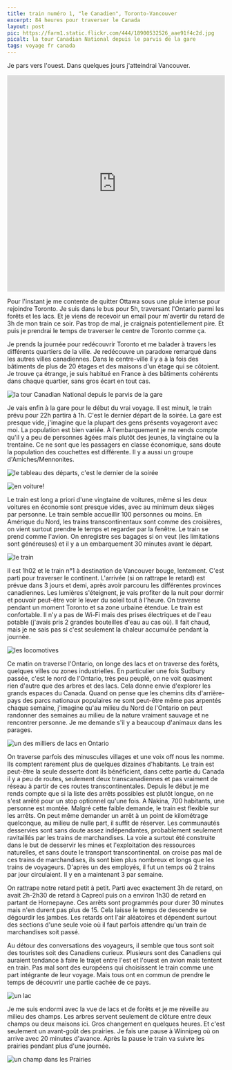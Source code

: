 ```yaml
---
title: train numéro 1, "le Canadien", Toronto-Vancouver
excerpt: 84 heures pour traverser le Canada
layout: post
pic: https://farm1.static.flickr.com/444/18900532526_aae91f4c2d.jpg
picalt: la tour Canadian National depuis le parvis de la gare
tags: voyage fr canada
---
```

Je pars vers l'ouest. Dans quelques jours j'atteindrai Vancouver.

<iframe width='100%' height='500px' frameBorder='0' src='https://a.tiles.mapbox.com/v4/vincetraveller.mn9a197m/attribution,zoompan,geocoder,share.html?access_token=pk.eyJ1IjoidmluY2V0cmF2ZWxsZXIiLCJhIjoiMkxNUmEyVSJ9.EgFX8zbKFkf-b8UJ2M5CHQ'></iframe>

Pour l'instant je me contente de quitter Ottawa sous une pluie intense pour rejoindre Toronto.
Je suis dans le bus pour 5h, traversant l'Ontario parmi les forêts et les lacs.
Et je viens de recevoir un email pour m'avertir du retard de 3h de mon train ce soir. Pas trop de mal, je craignais potentiellement pire. Et puis je prendrai le temps de traverser le centre de Toronto comme ça.

Je prends la journée pour redécouvrir Toronto et me balader à travers les différents quartiers de la ville. Je redécouvre un paradoxe remarqué dans les autres villes canadiennes. Dans le centre-ville il y a à la fois des bâtiments de plus de 20 étages et des maisons d'un étage qui se côtoient. Je trouve ça étrange, je suis habitué en France à des bâtiments cohérents dans chaque quartier, sans gros écart en tout cas.

![la tour Canadian National depuis le parvis de la gare](https://farm1.staticflickr.com/444/18900532526_fb4ec0f827_k_d.jpg)


Je vais enfin à la gare pour le début du vrai voyage. Il est minuit, le train prévu pour 22h partira à 1h. C'est le dernier départ de la soirée. La gare est presque vide, j'imagine que la plupart des gens présents voyageront avec moi.
La population est bien variée. À l'embarquement je me rends compte qu'il y a peu de personnes âgées mais plutôt des jeunes, la vingtaine ou la trentaine. Ce ne sont que les passagers en classe économique, sans doute la population des couchettes est différente. Il y a aussi un groupe d'Amiches/Mennonites.

![le tableau des départs, c'est le dernier de la soirée](https://farm1.static.flickr.com/493/18926810045_1a352656cf.jpg)

![en voiture!](https://farm1.static.flickr.com/345/18739153698_92de0aa1a3.jpg)

Le train est long a priori d'une vingtaine de voitures, même si les deux voitures en économie sont presque vides, avec au minimum deux sièges par personne. Le train semble accueillir 100 personnes ou moins.
En Amérique du Nord, les trains transcontinentaux sont comme des croisières, on vient surtout prendre le temps et regarder par la fenêtre. Le train se prend comme l'avion. On enregistre ses bagages si on veut (les limitations sont généreuses) et il y a un embarquement 30 minutes avant le départ.

![le train](https://farm4.staticflickr.com/3893/18739114620_e16044ab15_c.jpg)

Il est 1h02 et le train n°1 à destination de Vancouver bouge, lentement. C'est parti pour traverser le continent. L'arrivée (si on rattrape le retard) est prévue dans 3 jours et demi, après avoir parcouru les différentes provinces canadiennes.
Les lumières s'éteignent, je vais profiter de la nuit pour dormir et pouvoir peut-être voir le lever du soleil tout à l'heure. On traverse pendant un moment Toronto et sa zone urbaine étendue.
Le train est confortable. Il n'y a pas de Wi-Fi mais des prises électriques et de l'eau potable (j'avais pris 2 grandes bouteilles d'eau au cas où). Il fait chaud, mais je ne sais pas si c'est seulement la chaleur accumulée pendant la journée.

![les locomotives](https://farm1.static.flickr.com/268/18304248554_114e045c9b_c.jpg)

Ce matin on traverse l'Ontario, on longe des lacs et on traverse des forêts, quelques villes ou zones industrielles. En particulier une fois Sudbury passée, c'est le nord de l'Ontario, très peu peuplé, on ne voit quasiment rien d'autre que des arbres et des lacs. Cela donne envie d'explorer les grands espaces du Canada. Quand on pense que les chemins dits d'arrière-pays des parcs nationaux populaires ne sont peut-être même pas arpentés chaque semaine, j'imagine qu'au milieu du Nord de l'Ontario on peut randonner des semaines au milieu de la nature vraiment sauvage et ne rencontrer personne. Je me demande s'il y a beaucoup d'animaux dans les parages.

![un des milliers de lacs en Ontario](https://farm1.static.flickr.com/410/18739131368_c3e83357a0_c.jpg)

On traverse parfois des minuscules villages et une voix off nous les nomme. Ils comptent rarement plus de quelques dizaines d'habitants. Le train est peut-être la seule desserte dont ils bénéficient, dans cette partie du Canada il y a peu de routes, seulement deux transcanadiennes et pas vraiment de réseau à partir de ces routes transcontinentales.
Depuis le début je me rends compte que si la liste des arrêts possibles est plutôt longue, on ne s'est arrêté pour un stop optionnel qu'une fois. A Nakina, 700 habitants, une personne est montée. Malgré cette faible demande, le train est flexible sur les arrêts. On peut même demander un arrêt à un point de kilométrage quelconque, au milieu de nulle part, il suffit de réserver.
Les communautés desservies sont sans doute assez indépendantes, probablement seulement ravitaillés par les trains de marchandises.
La voie a surtout été construite dans le but de desservir les mines et l'exploitation des ressources naturelles, et sans doute le transport transcontinental. on croise pas mal de ces trains de marchandises, ils sont bien plus nombreux et longs que les trains de voyageurs. D'après un des employés, il fut un temps où 2 trains par jour circulaient. Il y en a maintenant 3 par semaine.

On rattrape notre retard petit à petit. Parti avec exactement 3h de retard, on avait 2h-2h30 de retard à Capreol puis on a environ 1h30 de retard en partant de Hornepayne. Ces arrêts sont programmés pour durer 30 minutes mais n'en durent pas plus de 15. Cela laisse le temps de descendre se dégourdir les jambes. Les retards ont l'air aléatoires et dépendent surtout des sections d'une seule voie où il faut parfois attendre qu'un train de marchandises soit passé.

Au détour des conversations des voyageurs, il semble que tous sont soit des touristes soit des Canadiens curieux. Plusieurs sont des Canadiens qui auraient tendance à faire le trajet entre l'est et l'ouest en avion mais tentent en train. Pas mal sont des européens qui choisissent le train comme une part intégrante de leur voyage. Mais tous ont en commun de prendre le temps de découvrir une partie cachée de ce pays.

![un lac](https://farm1.static.flickr.com/443/18306126853_abcd9a2099_b.jpg)

Je me suis endormi avec la vue de lacs et de forêts et je me réveille au milieu des champs. Les arbres servent seulement de clôture entre deux champs ou deux maisons ici. Gros changement en quelques heures. Et c'est seulement un avant-goût des prairies. Je fais une pause à Winnipeg où on arrive avec 20 minutes d'avance. Après la pause le train va suivre les prairies pendant plus d'une journée.

![un champ dans les Prairies](https://farm1.static.flickr.com/452/18304230674_268734b379_b.jpg)
